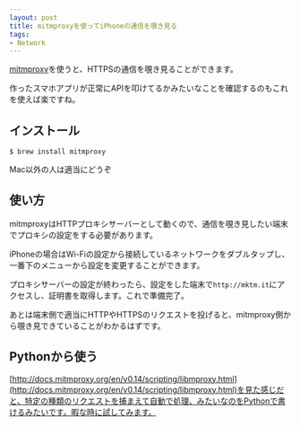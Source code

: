 ```yaml
---
layout: post
title: mitmproxyを使ってiPhoneの通信を覗き見る
tags:
- Network
---
```


[mitmproxy](https://mitmproxy.org/)を使うと、HTTPSの通信を覗き見ることができます。

作ったスマホアプリが正常にAPIを叩けてるかみたいなことを確認するのもこれを使えば楽ですね。

## インストール

```
$ brew install mitmproxy
```

Mac以外の人は適当にどうぞ

## 使い方

mitmproxyはHTTPプロキシサーバーとして動くので、通信を覗き見したい端末でプロキシの設定をする必要があります。

iPhoneの場合はWi-Fiの設定から接続しているネットワークをダブルタップし、一番下のメニューから設定を変更することができます。

プロキシサーバーの設定が終わったら、設定をした端末で`http://mktm.it`にアクセスし、証明書を取得します。これで準備完了。


あとは端末側で適当にHTTPやHTTPSのリクエストを投げると、mitmproxy側から覗き見できていることがわかるはずです。

## Pythonから使う

[http://docs.mitmproxy.org/en/v0.14/scripting/libmproxy.html](http://docs.mitmproxy.org/en/v0.14/scripting/libmproxy.html)を見た感じだと、特定の種類のリクエストを捕まえて自動で処理、みたいなのをPythonで書けるみたいです。暇な時に試してみます。
